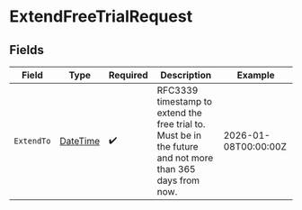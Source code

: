 # ExtendFreeTrialRequest


## Fields

| Field                                                                                                     | Type                                                                                                      | Required                                                                                                  | Description                                                                                               | Example                                                                                                   |
| --------------------------------------------------------------------------------------------------------- | --------------------------------------------------------------------------------------------------------- | --------------------------------------------------------------------------------------------------------- | --------------------------------------------------------------------------------------------------------- | --------------------------------------------------------------------------------------------------------- |
| `ExtendTo`                                                                                                | [DateTime](https://learn.microsoft.com/en-us/dotnet/api/system.datetime?view=net-5.0)                     | :heavy_check_mark:                                                                                        | RFC3339 timestamp to extend the free trial to.<br/>Must be in the future and not more than 365 days from now. | 2026-01-08T00:00:00Z                                                                                      |